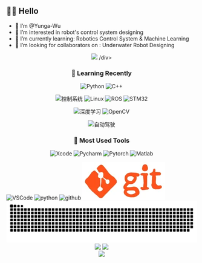 ## 👨‍🎤 Hello
- 👋 I’m @Yunga-Wu
- 👀 I’m interested in robot's control system designing
- 🌱 I’m currently learning: Robotics Control System & Machine Learning
- 💞️ I’m looking for collaborators on : Underwater Robot Designing

<!-- Gif -->
<div align="center" >
   <img order-radius="100px" src="https://github.com/Yunga-Wu/Yunga-Wu/blob/main/images/coder.gif" height="300"/>
/div>
<br>

### 👣 Learning Recently  
<!-- https://img.shields.io/badge/左字段-右字段-十六进制背景颜色?style=样式&logo=添加logo&logoColor=logo颜色 -->
![Python](https://img.shields.io/badge/-Python-F09820?style=flat&logo=Python&logoColor=3776AB)
![C++](https://img.shields.io/badge/-C++-239DFF?style=flat&logo=c++&logoColor=FFFFFF)  

![控制系统](https://img.shields.io/badge/-%E6%8E%A7%E5%88%B6%E7%B3%BB%E7%BB%9F-yellowgreen)
![Linux](https://img.shields.io/badge/-Linux-FCC624?style=flat&logo=Linux&logoColor=FFFFFF)
![ROS](https://img.shields.io/badge/-ROS-22314E?style=flat&logo=ROS&logoColor=FFFFFF)
![STM32](https://img.shields.io/badge/%E5%B5%8C%E5%85%A5%E5%BC%8F-STM32-brightgreen)  

![深度学习](https://img.shields.io/badge/-%E6%B7%B1%E5%BA%A6%E5%AD%A6%E4%B9%A0-orange)
![OpenCV](https://img.shields.io/badge/-OpenCV-5C3EE8?style=flat&logo=OpenCV&logoColor=FFFFFF)  

![自动驾驶](https://img.shields.io/badge/-%E8%87%AA%E5%8A%A8%E9%A9%BE%E9%A9%B6-blue) <!-- 自动驾驶 -->  

### 🎠 Most Used Tools  
![Xcode](https://img.shields.io/badge/-Xcode-147EFB?style=flat&logo=Xcode&logoColor=FFFFFF)
![Pycharm](https://img.shields.io/badge/-Pycharm-000000?style=flat&logo=Pycharm&logoColor=FFFFFF)
![Pytorch](https://img.shields.io/badge/-PyTorch-EE4C2C?style=flat&logo=PyTorch&logoColor=FFFFFF)
![Matlab](https://img.shields.io/badge/-Matlab-blue) 

<!-- Gif -->
<div align="left">
  <img alt="VSCode" src="https://i.giphy.com/media/IdyAQJVN2kVPNUrojM/200.webp" width="100" title="vscode">
  <img alt="python" src="https://i.giphy.com/media/LMt9638dO8dftAjtco/200.webp" width="100" title="python">
  <img alt="github" src="https://i.giphy.com/media/KzJkzjggfGN5Py6nkT/200.webp" width="100" title="github">
  <img alt="git" src="https://raw.githubusercontent.com/Yunga-Wu/Yunga-Wu/main/images/git.webp" height="100" title="git">
</div>


<!-- 贪吃蛇代码贡献图 -->
<div align="center"><img src="https://github.com/Yunga-Wu/Yunga-Wu/blob/main/images/snake.svg" /></div>


<div align="center">
	<!-- github状态 -->
	<img height="137px" src="https://github-readme-stats.vercel.app/api?username=Yunga-Wu&hide_title=False&hide_border=true&show_icons=trueline_height=21&text_color=000&icon_color=000&bg_color=0,ea6161,ffc64d,fffc4d,52fa5a&theme=graywhite" />
	<!-- most used language -->
	<img  src="https://github-readme-stats.vercel.app/api/top-langs/?username=Yunga-Wu&hide_title=False&hide_border=true&layout=compact&langs_count=6&text_color=000&icon_color=fff&bg_color=0,52fa5a,4dfcff,c64dff&theme=graywhite" />
</div>

<!-- 动态打字效果 -->
<div align="center">
  <img src="https://readme-typing-svg.herokuapp.com?size=27&color=4CDFF7&background=000000&center=true&vCenter=true&width=750&lines=Do+not+repeat+yourself">
</div>
